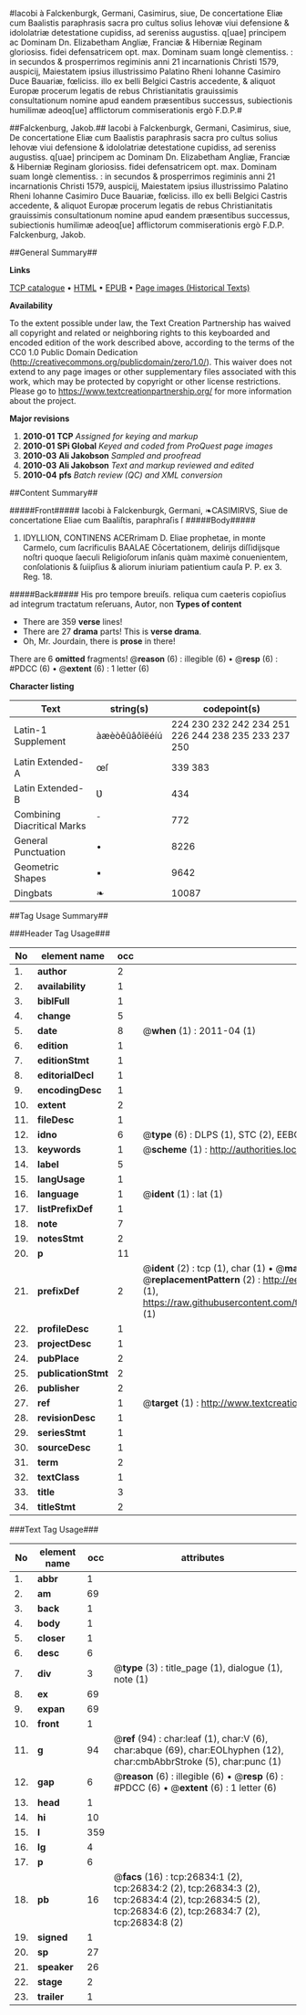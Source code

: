 #Iacobi à Falckenburgk, Germani, Casimirus, siue, De concertatione Eliæ cum Baalistis paraphrasis sacra pro cultus solius Iehovæ viui defensione & idololatriæ detestatione cupidiss, ad sereniss augustiss. q[uae] principem ac Dominam Dn. Elizabetham Angliæ, Franciæ & Hiberniæ Reginam gloriosiss. fidei defensatricem opt. max. Dominam suam longè clementiss. : in secundos & prosperrimos regiminis anni 21 incarnationis Christi 1579, auspicij, Maiestatem ipsius illustrissimo Palatino Rheni Iohanne Casimiro Duce Bauariæ, fœliciss. illo ex belli Belgici Castris accedente, & aliquot Europæ procerum legatis de rebus Christianitatis grauissimis consultationum nomine apud eandem præsentibus successus, subiectionis humilimæ adeoq[ue] afflictorum commiserationis ergò F.D.P.#

##Falckenburg, Jakob.##
Iacobi à Falckenburgk, Germani, Casimirus, siue, De concertatione Eliæ cum Baalistis paraphrasis sacra pro cultus solius Iehovæ viui defensione & idololatriæ detestatione cupidiss, ad sereniss augustiss. q[uae] principem ac Dominam Dn. Elizabetham Angliæ, Franciæ & Hiberniæ Reginam gloriosiss. fidei defensatricem opt. max. Dominam suam longè clementiss. : in secundos & prosperrimos regiminis anni 21 incarnationis Christi 1579, auspicij, Maiestatem ipsius illustrissimo Palatino Rheni Iohanne Casimiro Duce Bauariæ, fœliciss. illo ex belli Belgici Castris accedente, & aliquot Europæ procerum legatis de rebus Christianitatis grauissimis consultationum nomine apud eandem præsentibus successus, subiectionis humilimæ adeoq[ue] afflictorum commiserationis ergò F.D.P.
Falckenburg, Jakob.

##General Summary##

**Links**

[TCP catalogue](http://www.ota.ox.ac.uk/tcp/)  • 
[HTML](http://tei.it.ox.ac.uk/tcp/Texts-HTML/free/A00/A00533.html)  • 
[EPUB](http://tei.it.ox.ac.uk/tcp/Texts-EPUB/free/A00/A00533.epub) • 
[Page images (Historical Texts)](https://historicaltexts.jisc.ac.uk/eebo-23725711e)

**Availability**

To the extent possible under law, the Text Creation Partnership has waived all copyright and related or neighboring rights to this keyboarded and encoded edition of the work described above, according to the terms of the CC0 1.0 Public Domain Dedication (http://creativecommons.org/publicdomain/zero/1.0/). This waiver does not extend to any page images or other supplementary files associated with this work, which may be protected by copyright or other license restrictions. Please go to https://www.textcreationpartnership.org/ for more information about the project.

**Major revisions**

1. __2010-01__ __TCP__ *Assigned for keying and markup*
1. __2010-01__ __SPi Global__ *Keyed and coded from ProQuest page images*
1. __2010-03__ __Ali Jakobson__ *Sampled and proofread*
1. __2010-03__ __Ali Jakobson__ *Text and markup reviewed and edited*
1. __2010-04__ __pfs__ *Batch review (QC) and XML conversion*

##Content Summary##

#####Front#####
Iacobi à Falckenburgk, Germani, ❧CASIMIRVS, Siue de concertatione Eliae cum Baaliſtis, paraphraſis ſ
#####Body#####

1. IDYLLION, CONTINENS ACERrimam D. Eliae prophetae, in monte Carmelo, cum ſacrificulis BAALAE Cōcertationem, delirijs diſſidijsque noſtri quoque ſaeculi Religioſorum inſanis quàm maximè conuenientem, conſolationis & ſuiipſius & aliorum iniuriam patientium cauſa P. P. ex 3. Reg. 18.

#####Back#####
His pro tempore breuiſs. reliqua cum caeteris copioſius ad integrum tractatum reſeruans, Autor, non 
**Types of content**

  * There are 359 **verse** lines!
  * There are 27 **drama** parts! This is **verse drama**.
  * Oh, Mr. Jourdain, there is **prose** in there!

There are 6 **omitted** fragments! 
 @__reason__ (6) : illegible (6)  •  @__resp__ (6) : #PDCC (6)  •  @__extent__ (6) : 1 letter (6)

**Character listing**


|Text|string(s)|codepoint(s)|
|---|---|---|
|Latin-1 Supplement|àæèòêûâôîëéíú|224 230 232 242 234 251 226 244 238 235 233 237 250|
|Latin Extended-A|œſ|339 383|
|Latin Extended-B|Ʋ|434|
|Combining             Diacritical Marks|̄|772|
|General Punctuation|•|8226|
|Geometric Shapes|▪|9642|
|Dingbats|❧|10087|

##Tag Usage Summary##

###Header Tag Usage###

|No|element name|occ|attributes|
|---|---|---|---|
|1.|__author__|2||
|2.|__availability__|1||
|3.|__biblFull__|1||
|4.|__change__|5||
|5.|__date__|8| @__when__ (1) : 2011-04 (1)|
|6.|__edition__|1||
|7.|__editionStmt__|1||
|8.|__editorialDecl__|1||
|9.|__encodingDesc__|1||
|10.|__extent__|2||
|11.|__fileDesc__|1||
|12.|__idno__|6| @__type__ (6) : DLPS (1), STC (2), EEBO-CITATION (1), OCLC (1), VID (1)|
|13.|__keywords__|1| @__scheme__ (1) : http://authorities.loc.gov/ (1)|
|14.|__label__|5||
|15.|__langUsage__|1||
|16.|__language__|1| @__ident__ (1) : lat (1)|
|17.|__listPrefixDef__|1||
|18.|__note__|7||
|19.|__notesStmt__|2||
|20.|__p__|11||
|21.|__prefixDef__|2| @__ident__ (2) : tcp (1), char (1)  •  @__matchPattern__ (2) : ([0-9\-]+):([0-9IVX]+) (1), (.+) (1)  •  @__replacementPattern__ (2) : http://eebo.chadwyck.com/downloadtiff?vid=$1&page=$2 (1), https://raw.githubusercontent.com/textcreationpartnership/Texts/master/tcpchars.xml#$1 (1)|
|22.|__profileDesc__|1||
|23.|__projectDesc__|1||
|24.|__pubPlace__|2||
|25.|__publicationStmt__|2||
|26.|__publisher__|2||
|27.|__ref__|1| @__target__ (1) : http://www.textcreationpartnership.org/docs/. (1)|
|28.|__revisionDesc__|1||
|29.|__seriesStmt__|1||
|30.|__sourceDesc__|1||
|31.|__term__|2||
|32.|__textClass__|1||
|33.|__title__|3||
|34.|__titleStmt__|2||


###Text Tag Usage###

|No|element name|occ|attributes|
|---|---|---|---|
|1.|__abbr__|1||
|2.|__am__|69||
|3.|__back__|1||
|4.|__body__|1||
|5.|__closer__|1||
|6.|__desc__|6||
|7.|__div__|3| @__type__ (3) : title_page (1), dialogue (1), note (1)|
|8.|__ex__|69||
|9.|__expan__|69||
|10.|__front__|1||
|11.|__g__|94| @__ref__ (94) : char:leaf (1), char:V (6), char:abque (69), char:EOLhyphen (12), char:cmbAbbrStroke (5), char:punc (1)|
|12.|__gap__|6| @__reason__ (6) : illegible (6)  •  @__resp__ (6) : #PDCC (6)  •  @__extent__ (6) : 1 letter (6)|
|13.|__head__|1||
|14.|__hi__|10||
|15.|__l__|359||
|16.|__lg__|4||
|17.|__p__|6||
|18.|__pb__|16| @__facs__ (16) : tcp:26834:1 (2), tcp:26834:2 (2), tcp:26834:3 (2), tcp:26834:4 (2), tcp:26834:5 (2), tcp:26834:6 (2), tcp:26834:7 (2), tcp:26834:8 (2)|
|19.|__signed__|1||
|20.|__sp__|27||
|21.|__speaker__|26||
|22.|__stage__|2||
|23.|__trailer__|1||
